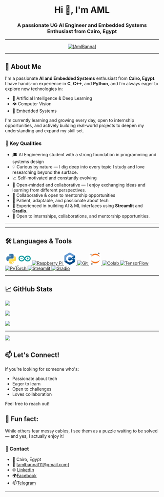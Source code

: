 <h1 align="center">Hi 👋, I'm AML </h1>
<h3 align="center">A passionate  UG AI Engineer and Embedded Systems Enthusiast from Cairo, Egypt</h3>

---

<p align="center">
  <a href="https://github.com/ryo-ma/github-profile-trophy">
    <img src="https://github-profile-trophy.vercel.app/?username=[AmlBanna]" alt="[AmlBanna]" />
  </a>
</p>

---

## 👋 About Me

I'm a passionate **AI and Embedded Systems** enthusiast from **Cairo, Egypt**.  
I have hands-on experience in **C**, **C++**, and **Python**, and I’m always eager to explore new technologies in:

- 🧠 Artificial Intelligence & Deep Learning  
- 👁️ Computer Vision  
- 🤖 Embedded Systems  

I'm currently learning and growing every day, open to internship opportunities, and actively building real-world projects to deepen my understanding and expand my skill set.



### 🧩 Key Qualities

- 🎓 AI Engineering student with a strong foundation in programming and systems design  
- 💡 Curious by nature — I dig deep into every topic I study and love researching beyond the surface.
- 📈 Self-motivated and constantly evolving
- 🧠 Open-minded and collaborative — I enjoy exchanging ideas and learning from different perspectives.
- 🤝 Collaborative & open to mentorship opportunities  
- 💪 Patient, adaptable, and passionate about tech
 - 🧰 Experienced in building AI & ML interfaces using **Streamlit** and **Gradio**.
- 🤝 Open to internships, collaborations, and mentorship opportunities.



---


---

## 🛠️ Languages & Tools

<p align="left">
  <a href="https://www.python.org" target="_blank">
    <img src="https://raw.githubusercontent.com/devicons/devicon/master/icons/python/python-original.svg" alt="Python" width="40" height="40"/>
  </a>
  <a href="https://www.arduino.cc/" target="_blank">
    <img src="https://raw.githubusercontent.com/devicons/devicon/master/icons/arduino/arduino-original.svg" alt="Arduino" width="40" height="40"/>
  </a>
  <a href="https://www.raspberrypi.org/" target="_blank">
    <img src="https://www.vectorlogo.zone/logos/raspberrypi/raspberrypi-icon.svg" alt="Raspberry Pi" width="40" height="40"/>
  </a>
  <a href="https://www.cplusplus.com/" target="_blank">
    <img src="https://raw.githubusercontent.com/devicons/devicon/master/icons/cplusplus/cplusplus-original.svg" alt="C++" width="40" height="40"/>
  </a>
  <a href="https://git-scm.com/" target="_blank">
    <img src="https://www.vectorlogo.zone/logos/git-scm/git-scm-icon.svg" alt="Git" width="40" height="40"/>
  </a>
  <a href="https://jupyter.org/" target="_blank">
    <img src="https://raw.githubusercontent.com/devicons/devicon/master/icons/jupyter/jupyter-original.svg" alt="Jupyter" width="40" height="40"/>
  </a>
  <a href="https://colab.research.google.com/" target="_blank">
    <img src="https://upload.wikimedia.org/wikipedia/commons/2/20/Google_Colaboratory_SVG_Logo.svg" alt="Colab" width="40" height="40"/>
  </a>
  <a href="https://www.tensorflow.org/" target="_blank">
    <img src="https://www.vectorlogo.zone/logos/tensorflow/tensorflow-icon.svg" alt="TensorFlow" width="40" height="40"/>
  </a>
  <a href="https://pytorch.org/" target="_blank">
    <img src="https://www.vectorlogo.zone/logos/pytorch/pytorch-icon.svg" alt="PyTorch" width="40" height="40"/>
  </a>
    <a href="https://streamlit.io/" target="_blank">
    <img src="https://streamlit.io/images/brand/streamlit-logo-secondary-colormark-darktext.png" alt="Streamlit" height="40"/>
  </a>
  <a href="https://www.gradio.app/" target="_blank">
    <img src="https://gradio.app/assets/img/logo.svg" alt="Gradio" height="40"/>
  </a>

</p>

---

## 📈 GitHub Stats

<p align="left">
<img src="https://github-readme-stats.vercel.app/api/top-langs/?username=AmlBanna&layout=compact&theme=cobalt" />
</p>

<p align="left">
  <img src="https://github-readme-stats.vercel.app/api?username=AmlBanna&show_icons=true&locale=en" />
</p>

<p align="left">
  <img src="https://github-readme-streak-stats.herokuapp.com/?user=AmlBanna" />
</p>

---


<img src="https://github-profile-trophy.vercel.app/?username=AmlBanna&theme=cobalt&no-frame=true&margin-w=10" />


## 📫 Let's Connect!

If you're looking for someone who's:

- Passionate about tech  
- Eager to learn  
- Open to challenges  
- Loves collaboration  

Feel free to reach out!

## 🧠 Fun fact: 
While others fear messy cables, I see them as a puzzle waiting to be solved — and yes, I actually enjoy it!


### 🔗 Contact

- 📍 Cairo, Egypt  
- 📧 [amlbanna111@gmail.com]  
- 🌐 [LinkedIn](https://linkedin.com/in/[https://www.linkedin.com/in/aml-banna-46b48329b?utm_source=share&utm_campaign=share_via&utm_content=profile&utm_medium=android_app])  
- 🌍[Facebook](https://facebook.com/[https://www.facebook.com/aml.muhammedelbanna?mibextid=ZbWKwL])  
- 📫[Telegram](https://www.telegram.com/@[Aml_banna])

---
